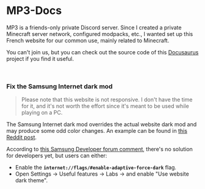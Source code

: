 # MP3-Docs

MP3 is a friends-only private Discord server. Since I created a private Minecraft server network, configured modpacks, etc., I wanted set up this French website for our common use, mainly related to Minecraft.

You can't join us, but you can check out the source code of this [Docusaurus](https://docusaurus.io/) project if you find it useful.

<br/>

### Fix the Samsung Internet dark mod

> Please note that this website is not responsive. I don't have the time for it, and it's not worth the effort since it's meant to be used while playing on a PC.

The Samsung Internet dark mod overrides the actual website dark mod and may produce some odd color changes.
An example can be found in [this Reddit post](https://www.reddit.com/r/neocities/comments/1imaoup/is_there_anything_i_can_do_about_forced_dark_mode/).

According to [this Samsung Developer forum comment](https://forum.developer.samsung.com/t/websites-dark-mode-gets-overridden-by-samsung-internets-dark-mode/22937/34), there's no solution for developers yet, but users can either:
* Enable the **`internet://flags/#enable-adaptive-force-dark`** flag.
* Open Settings → Useful features → Labs → and enable "Use website dark theme".
